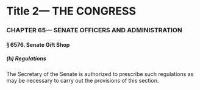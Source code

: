 
# Title 2— THE CONGRESS
### CHAPTER 65— SENATE OFFICERS AND ADMINISTRATION
#### § 6576. Senate Gift Shop
##### (h) Regulations

The Secretary of the Senate is authorized to prescribe such regulations as may be necessary to carry out the provisions of this section.
